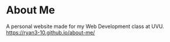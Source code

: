# About Me
A personal website made for my Web Development class at UVU.<br>
https://ryan3-10.github.io/about-me/
